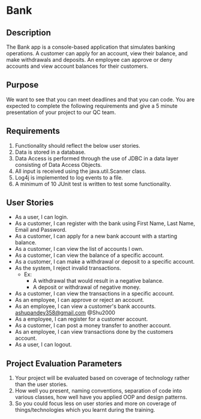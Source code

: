 # Bank

## Description

   The Bank app is a console-based application that simulates banking operations. A customer can apply for an account, view their balance, and make withdrawals and deposits. An employee can approve or deny accounts and view account balances for their customers.
	
## Purpose

   We want to see that you can meet deadlines and that you can code. You are expected to complete the following requirements and give a 5 minute presentation of your project to our QC team.

## Requirements
1. Functionality should reflect the below user stories.
2. Data is stored in a database.
3. Data Access is performed through the use of JDBC in a data layer consisting of Data Access Objects.
4. All input is received using the java.util.Scanner class.
5. Log4j is implemented to log events to a file.
6. A minimum of 10 JUnit test is written to test some functionality.


## User Stories

* As a user, I can login.
* As a customer, I can register with the bank using First Name, Last Name, Email and Password.
* As a customer, I can apply for a new bank account with a starting balance.
* As a customer, I can view the list of accounts I own.
* As a customer, I can view the balance of a specific account.
* As a customer, I can make a withdrawal or deposit to a specific account.
* As the system, I reject invalid transactions.
	* Ex:
		* A withdrawal that would result in a negative balance.
		* A deposit or withdrawal of negative money.
* As a customer, I can view the transactions in a specific account.
* As an employee, I can approve or reject an account.
* As an employee, I can view a customer's bank accounts.                        ashupandey358@gmail.com
										@Shu2000											
* As a employee, I can register for a customer account.
* As a customer, I can post a money transfer to another account.
* As an employee, I can view transactions done by the customers account.
* As a user, I can logout.



## Project Evaluation Parameters
1. Your project will be evaluated based on coverage of technology rather than the user stories.
2. How well you present, naming conventions, separation of code into various classes, how well have you applied OOP and design patterns.
3. So you could focus less on user stories and more on coverage of things/technologies which you learnt during the training.


